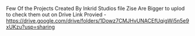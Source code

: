 Few Of the Projects Created By Inkrid Studios
file Zise Are Bigger to uplod to check them out on Drive Link Provied - 
https://drive.google.com/drive/folders/1Dowz7CMJHvUNACEfUqigWi5n5e9xUKzu?usp=sharing
